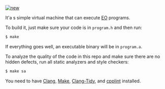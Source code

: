 [![new](https://github.com/yegor256/phiPUemu/actions/workflows/make.yml/badge.svg)](https://github.com/yegor256/phiPUemu/actions/workflows/make.yml)

It'a s simple virtual machine that can execute 
[EO](https://www.eolang.org) programs. 

To build it, just make sure your code is in `program.h` and then run:

```bash
$ make
```

If everything goes well, an executable binary will be in `program.a`.

To analyze the quality of the code in this repo and make sure
there are no hidden defects, run all static analyzers and style checkers:

```bash
$ make sa
```

You need to have [Clang](https://clang.llvm.org),
[Make](https://www.gnu.org/software/make/),
[Clang-Tidy](https://clang.llvm.org/extra/clang-tidy/),
and [cpplint](https://github.com/cpplint/cpplint) installed.
